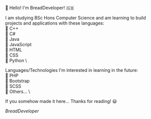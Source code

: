 👋 Hello! I'm BreadDeveloper! 🇬🇧

I am studying BSc Hons Computer Science and am learning to build projects and applications with these languages: \
  🔹 C++ \
  🔹 C# \
  🔹 Java \
  🔹 JavaScript \
  🔹 HTML \
  🔹 CSS \
  🔹 Python \
  
Languages/Technologies I'm interested in learning in the future:  \
  🔹 PHP \
  🔹 Bootstrap \
  🔹 SCSS \
  🔹 Others... \
  
If you somehow made it here... Thanks for reading! 😃

*BreadDeveloper* 
